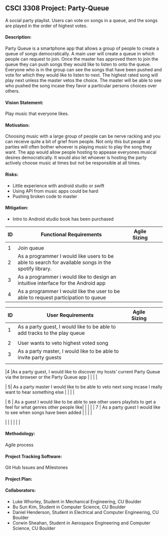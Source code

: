 ## CSCI 3308 Project: Party-Queue
A social party playlist. Users can vote on songs in a queue, and the songs are
played in the order of highest votes.

#### Description: 
Party Queue is a smartphone app that allows a group of people to create a queue of songs democratically. A main user will create a queue in which people can request to join. Once the master has approved them to join the queue they can push songs they would like to listen to onto the queue. Everyone who is in the group can see the songs that have been pushed and vote for which they would like to listen to next. The highest rated song will play next unless the master vetos the choice. The master will be able to see who pushed the song incase they favor a particular persons choices over others.    

#### Vision Statement: 
Play music that everyone likes.

#### Motivation: 
Choosing music with a large group of people can be nerve racking and you can receive quite a bit of grief from people. Not only this but people at parties will often bother whoever is playing music to play the song they want.  The app would allow people hosting to appease everyones musical desires democratically. It would also let whoever is hosting the party actively choose music at times but not be responsible at all times. 

#### Risks:
* Little experience with android studio or swift
* Using API from music apps could be hard
* Pushing broken code to master

#### Mitigation:
* Intro to Android studio book has been purchased

|  ID| Functional Requirements  | Agile Sizing  |   |   |
|---|---|---|---| --- |
|   |   |   |   |   |
| 1 | Join queue   |   |   |   |
| 2  | As a programmer I would like users to be able to search for available songs in the spotify library.    |   |   |   |
| 3   |       As a programmer i would like to design an intuitive interface for the Android app   |     |  |  |
| 4 |As a programmer I would like the user to be able to request participation to queue | | |


| ID  |User Requirements |  Agile Sizing |   |   |
|---|---|---|---|--- |
|1   | As a party guest, I would like to be able to add tracks to the play queue
  |   |   |   |
| 2 | User wants to veto highest voted song  |   |   |   |
|  3 | As a party master, I would like to be able to invite party guests
  |   |   |   |
  
|4  |As a party guest, I would like to discover my hosts’ current Party Queue via the browser or the Party Queue app
  | | | |
  
| 5| As a party master I would like to be able to veto next song incase I really want to hear something else
 | | | |
 
 | 6 | As a guest I would like to be able to see other users playlists to get a feel for what genres other people like| | | |
 | 7 | As a party guest I would like to see when songs have been added
| | | |

| | | | | |

#### Methodology:
Agile process

#### Project Tracking Software: 
Git Hub Issues and Milestones

#### Project Plan:

#### Collaborators:
* Luke Whorley, Student in Mechanical Engineering, CU Boulder
* Bu Sun Kim, Student in Computer Science, CU Boulder
* Daniel Henderson, Student in Electrical and Computer Engineering, CU Boulder
* Corwin Sheahan, Student in Aerospace Engineering and Computer Science, CU Boulder

